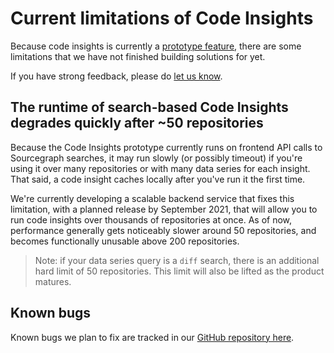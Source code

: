 # Current limitations of Code Insights

Because code insights is currently a [prototype feature](../../admin/beta_and_prototype_features.md#prototype-features), there are some limitations that we have not finished building solutions for yet. 

If you have strong feedback, please do [let us know](mailto:feedback@sourcegraph.com).

## The runtime of search-based Code Insights degrades quickly after ~50 repositories

Because the Code Insights prototype currently runs on frontend API calls to Sourcegraph searches, it may run slowly (or possibly timeout) if you're using it over many repositories or with many data series for each insight. That said, a code insight caches locally after you've run it the first time.

We're currently developing a scalable backend service that fixes this limitation, with a planned release by September 2021, that will allow you to run code insights over thousands of repositories at once. As of now, performance generally gets noticeably slower around 50 repositories, and becomes functionally unusable above 200 repositories.

> Note: if your data series query is a `diff` search, there is an additional hard limit of 50 repositories. This limit will also be lifted as the product matures. 

## Known bugs

Known bugs we plan to fix are tracked in our [GitHub repository here](https://github.com/sourcegraph/sourcegraph/issues?q=is%3Aopen+is%3Aissue+label%3Abug+label%3Ateam%2Fcode-insights). 
